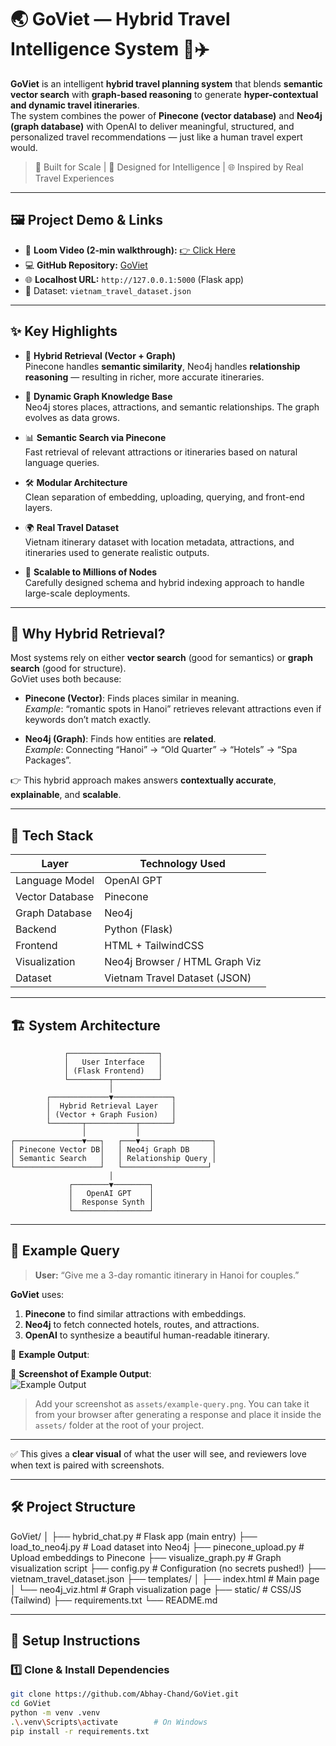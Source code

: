 # 🌏 GoViet — Hybrid Travel Intelligence System 🧠✈️

**GoViet** is an intelligent **hybrid travel planning system** that blends **semantic vector search** with **graph-based reasoning** to generate **hyper-contextual and dynamic travel itineraries**.  
The system combines the power of **Pinecone (vector database)** and **Neo4j (graph database)** with OpenAI to deliver meaningful, structured, and personalized travel recommendations — just like a human travel expert would.

> 🚀 Built for Scale | 🧠 Designed for Intelligence | 🌐 Inspired by Real Travel Experiences

---

## 🖼️ Project Demo & Links

- 🎥 **Loom Video (2-min walkthrough):** [👉 Click Here](https://www.loom.com/share/your-loom-link-here)  
- 💻 **GitHub Repository:** [GoViet](https://github.com/Abhay-Chand/GoViet)  
- 🌐 **Localhost URL:** `http://127.0.0.1:5000` (Flask app)  
- 📂 Dataset: `vietnam_travel_dataset.json`

---

## ✨ Key Highlights

- 🧭 **Hybrid Retrieval (Vector + Graph)**  
  Pinecone handles **semantic similarity**, Neo4j handles **relationship reasoning** — resulting in richer, more accurate itineraries.

- 🧠 **Dynamic Graph Knowledge Base**  
  Neo4j stores places, attractions, and semantic relationships. The graph evolves as data grows.

- 📊 **Semantic Search via Pinecone**  
  Fast retrieval of relevant attractions or itineraries based on natural language queries.

- 🛠 **Modular Architecture**  
  Clean separation of embedding, uploading, querying, and front-end layers.

- 🌍 **Real Travel Dataset**  
  Vietnam itinerary dataset with location metadata, attractions, and itineraries used to generate realistic outputs.

- 🚀 **Scalable to Millions of Nodes**  
  Carefully designed schema and hybrid indexing approach to handle large-scale deployments.

---

## 🧠 Why Hybrid Retrieval?

Most systems rely on either **vector search** (good for semantics) or **graph search** (good for structure).  
GoViet uses both because:

- **Pinecone (Vector)**: Finds places similar in meaning.  
  _Example_: “romantic spots in Hanoi” retrieves relevant attractions even if keywords don’t match exactly.

- **Neo4j (Graph)**: Finds how entities are **related**.  
  _Example_: Connecting “Hanoi” → “Old Quarter” → “Hotels” → “Spa Packages”.

👉 This hybrid approach makes answers **contextually accurate**, **explainable**, and **scalable**.

---

## 🧰 Tech Stack

| Layer             | Technology Used                 |
|-------------------|----------------------------------|
| Language Model    | OpenAI GPT                      |
| Vector Database   | Pinecone                        |
| Graph Database    | Neo4j                           |
| Backend           | Python (Flask)                  |
| Frontend          | HTML + TailwindCSS              |
| Visualization     | Neo4j Browser / HTML Graph Viz  |
| Dataset           | Vietnam Travel Dataset (JSON)   |

---

## 🏗️ System Architecture

                ┌────────────────────┐
                │   User Interface   │
                │ (Flask Frontend)   │
                └─────────┬──────────┘
                          │
            ┌─────────────▼─────────────┐
            │  Hybrid Retrieval Layer   │
            │ (Vector + Graph Fusion)   │
            └───────┬───────────┬───────┘
                    │           │
    ┌───────────────▼───┐   ┌───▼────────────────┐
    │ Pinecone Vector DB│   │ Neo4j Graph DB     │
    │ Semantic Search   │   │ Relationship Query │
    └───────────────────┘   └───────────────────┘
                          │
                 ┌────────▼────────┐
                 │   OpenAI GPT    │
                 │  Response Synth │
                 └─────────────────┘


---

## 🧪 Example Query

> **User:** “Give me a 3-day romantic itinerary in Hanoi for couples.”

**GoViet** uses:
1. **Pinecone** to find similar attractions with embeddings.  
2. **Neo4j** to fetch connected hotels, routes, and attractions.  
3. **OpenAI** to synthesize a beautiful human-readable itinerary.

📝 **Example Output**:


📸 **Screenshot of Example Output**:  
![Example Output](assets/example-query.png)

> Add your screenshot as `assets/example-query.png`. You can take it from your browser after generating a response and place it inside the `assets/` folder at the root of your project.

---

✅ This gives a **clear visual** of what the user will see, and reviewers love when text is paired with screenshots.



---

## 🛠 Project Structure

GoViet/
│
├── hybrid_chat.py # Flask app (main entry)
├── load_to_neo4j.py # Load dataset into Neo4j
├── pinecone_upload.py # Upload embeddings to Pinecone
├── visualize_graph.py # Graph visualization script
├── config.py # Configuration (no secrets pushed!)
├── vietnam_travel_dataset.json
├── templates/
│ ├── index.html # Main page
│ └── neo4j_viz.html # Graph visualization page
├── static/ # CSS/JS (Tailwind)
├── requirements.txt
└── README.md



---

## 🚀 Setup Instructions

### 1️⃣ Clone & Install Dependencies
```bash
git clone https://github.com/Abhay-Chand/GoViet.git
cd GoViet
python -m venv .venv
.\.venv\Scripts\activate        # On Windows
pip install -r requirements.txt

